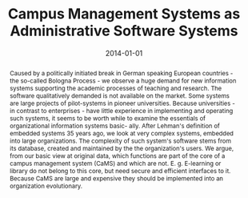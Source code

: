 ---
abstract: Caused by a politically initiated break in German speaking European countries
  - the so-called Bologna Process - we observe a huge demand for new information systems
  supporting the academic processes of teaching and research. The software qualitatively
  demanded is not available on the market. Some systems are large projects of pilot-systems
  in pioneer universities. Because universities - in contrast to enterprises - have
  little experience in implementing and operating such systems, it seems to be worth
  while to examine the essentials of organizational information systems basic- ally.
  After Lehman's definition of embedded systems 35 years ago, we look at very complex
  systems, embedded into large organizations. The complexity of such system's software
  stems from its database, created and maintained by the the organization's users.
  We argue, from our basic view at original data, which functions are part of the
  core of a campus management system (CaMS) and which are not. E. g. E-learning or
  library do not belong to this core, but need secure and efficient interfaces to
  it. Because CaMS are large and expensive they should be implemented into an organization
  evolutionary.
authors:
- Thorsten Spitta
- Thomas Grechenig
- Henning Brune
- Marco Carolla
- Stefan Strobl
date: '2014-01-01'
featured: false
links:
- name: Publik
  url: https://publik.tuwien.ac.at/showentry.php?ID=236953&lang=2
publication: Bielefeld Working Papers in Economics and Management, SSRN (2014), 06;
  17 S
publication_types:
- '2'
publishDate: '2014-01-01'
title: Campus Management Systems as Administrative Software Systems
url_pdf: ''
---